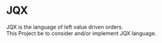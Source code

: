 # JQX
JQX is the language of left value driven orders.   
This Project be to consider and/or implement JQX language.
